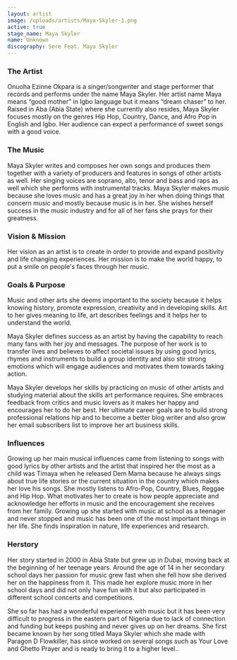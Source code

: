 ```yaml
---
layout: artist
image: /uploads/artists/Maya-Skyler-1.png
active: true
stage_name: Maya Skyler
name: Unknown
discography: Sere Feat. Maya Skyler
---
```

### The Artist
Onuoha Ezinne Okpara is a singer/songwriter and stage performer that records and performs under the name Maya Skyler. Her artist name Maya means “good mother” in Igbo language but it means “dream chaser” to her. Raised in Aba (Abia State) where she currently also resides, Maya Skyler focuses mostly on the genres Hip Hop, Country, Dance, and Afro Pop in English and Igbo. Her audience can expect a performance of sweet songs with a good voice.

### The Music
Maya Skyler writes and composes her own songs and produces them together with a variety of producers and features in songs of other artists as well. Her singing voices are soprano, alto, tenor and bass and raps as well which she performs with instrumental tracks. Maya Skyler makes music because she loves music and has a great joy in her when doing things that concern music and mostly because music is in her. She wishes herself success in the music industry and for all of her fans she prays for their greatness.

### Vision & Mission
Her vision as an artist is to create in order to provide and expand positivity and life changing experiences. Her mission is to make the world happy, to put a smile on people's faces through her music.

### Goals & Purpose
Music and other arts she deems important to the society because it helps knowing history, promote expression, creativity and in developing skills. Art to her gives meaning to life, art describes feelings and it helps her to understand the world.

Maya Skyler defines success as an artist by having the capability to reach many fans with her joy and messages. The purpose of her work is to transfer lives and believes to affect societal issues by using good lyrics, rhymes and instruments to build a group identity and also stir strong emotions which will engage audiences and motivates them towards taking action.

Maya Skyler develops her skills by practicing on music of other artists and studying material about the skills art performance requires. She embraces feedback from critics and music lovers as it makes her happy and encourages her to do her best. Her ultimate career goals are to build strong professional relations hip and to become a better blog writer and also grow her email subscribers list to improve her art business skills.

### Influences
Growing up her main musical influences came from listening to songs with good lyrics by other artists and the artist that inspired her the most as a child was Timaya when he released Dem Mama because he always sings about true life stories or the current situation in the country which makes her love his songs. She mostly listens to Afro-Pop, Country, Blues, Reggae and Hip Hop. What motivates her to create is how people appreciate and acknowledge her efforts in music and the encouragement she receives from her family. Growing up she started with music at school as a teenager and never stopped and music has been one of the most important things in her life. She finds inspiration in nature, life experiences and research.

### Herstory
Her story started in 2000 in Abia State but grew up in Dubai, moving back at the beginning of her teenage years. Around the age of 14 in her secondary school days her passion for music grew fast when she fell how she derived her on the happiness from it. This made her explore music more in her school days and did not only have fun with it but also participated in different school concerts and competitions.

She so far has had a wonderful experience with music but it has been very difficult to progress in the eastern part of Nigeria due to lack of connection and funding but keeps pushing and never gives up on her dreams. She first became known by her song titled Maya Skyler which she made with Paragon D Flowkiller, has since worked on several songs such as Your Love and Ghetto Prayer and is ready to bring it to a higher level..
